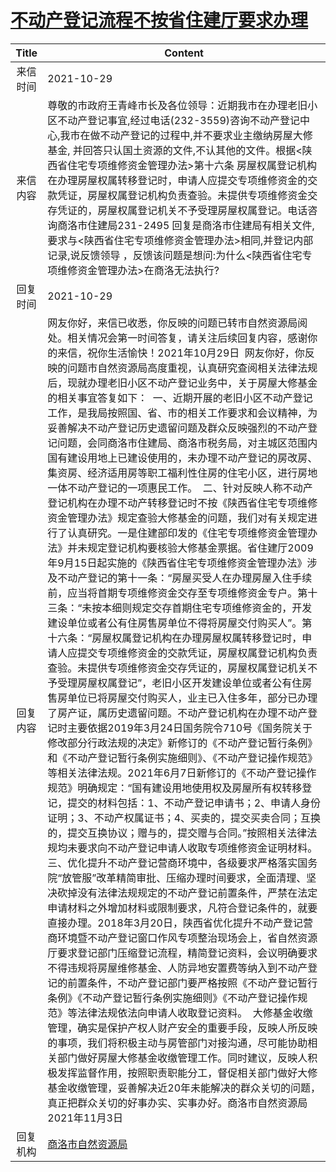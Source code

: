 # <a href="http://www.shangluo.gov.cn/zmhd/ldxxxx.jsp?urltype=leadermail.LeaderMailContentUrl&wbtreeid=1112&leadermailid=8110">不动产登记流程不按省住建厅要求办理</a>
|Title|Content|
|:---:|---|
|来信时间|2021-10-29|
|来信内容|尊敬的市政府王青峰市长及各位领导：近期我市在办理老旧小区不动产登记事宜,经过电话(232-3559)咨询不动产登记中心,我市在做不动产登记的过程中,并不要求业主缴纳房屋大修基金, 并回答只认国土资源的文件,不认其他的文件。根据<陕西省住宅专项维修资金管理办法>第十六条 房屋权属登记机构在办理房屋权属转移登记时，申请人应提交专项维修资金的交款凭证，房屋权属登记机构负责查验。未提供专项维修资金交存凭证的，房屋权属登记机关不予受理房屋权属登记。电话咨询商洛市住建局231-2495 回复是商洛市住建局有相关文件,要求与<陕西省住宅专项维修资金管理办法>相同,并登记内部记录,说反馈领导 ，反馈该问题是想问:为什么<陕西省住宅专项维修资金管理办法>在商洛无法执行?|
|回复时间|2021-10-29|
|回复内容|网友你好，来信已收悉，你反映的问题已转市自然资源局阅处。相关情况会第一时间答复，请关注后续回复内容，感谢你的来信，祝你生活愉快！2021年10月29日  网友你好，你反映的问题市自然资源局高度重视，认真研究查阅相关法律法规后，现就办理老旧小区不动产登记业务中，关于房屋大修基金的相关事宜答复如下：  一、近期开展的老旧小区不动产登记工作，是我局按照国、省、市的相关工作要求和会议精神，为妥善解决不动产登记历史遗留问题及群众反映强烈的不动产登记问题，会同商洛市住建局、商洛市税务局，对主城区范围内国有建设用地上已建设使用的，未办理不动产登记的房改房、集资房、经济适用房等职工福利性住房的住宅小区，进行房地一体不动产登记的一项惠民工作。  二、针对反映人称不动产登记机构在办理不动产转移登记时不按《陕西省住宅专项维修资金管理办法》规定查验大修基金的问题，我们对有关规定进行了认真研究。一是住建部印发的《住宅专项维修资金管理办法》并未规定登记机构要核验大修基金票据。省住建厅2009年9月15日起实施的《陕西省住宅专项维修资金管理办法》涉及不动产登记的第十一条：“房屋买受人在办理房屋入住手续前，应当将首期专项维修资金交存至专项维修资金专户。第十三条：“未按本细则规定交存首期住宅专项维修资金的，开发建设单位或者公有住房售房单位不得将房屋交付购买人”。第十六条：“房屋权属登记机构在办理房屋权属转移登记时，申请人应提交专项维修资金的交款凭证，房屋权属登记机构负责查验。未提供专项维修资金交存凭证的，房屋权属登记机关不予受理房屋权属登记”，老旧小区开发建设单位或者公有住房售房单位已将房屋交付购买人，业主已入住多年，部分已办理了房产证，属历史遗留问题。不动产登记机构在办理不动产登记时主要依据2019年3月24日国务院令710号《国务院关于修改部分行政法规的决定》新修订的《不动产登记暂行条例》和《不动产登记暂行条例实施细则》、《不动产登记操作规范》等相关法律法规。2021年6月7日新修订的《不动产登记操作规范》明确规定：“国有建设用地使用权及房屋所有权转移登记，提交的材料包括：1、不动产登记申请书；2、申请人身份证明；3、不动产权属证书；4、买卖的，提交买卖合同；互换的，提交互换协议；赠与的，提交赠与合同。”按照相关法律法规均未要求向不动产登记申请人收取专项维修资金证明材料。  三、优化提升不动产登记营商环境中，各级要求严格落实国务院“放管服”改革精简审批、压缩办理时间要求，全面清理、坚决砍掉没有法律法规规定的不动产登记前置条件，严禁在法定申请材料之外增加材料或限制要求，凡符合登记条件的，就要直接办理。2018年3月20日，陕西省优化提升不动产登记营商环境暨不动产登记窗口作风专项整治现场会上，省自然资源厅要求登记部门压缩登记流程，精简登记资料，会议明确要求不得违规将房屋维修基金、人防异地安置费等纳入到不动产登记的前置条件，不动产登记部门要严格按照《不动产登记暂行条例》《不动产登记暂行条例实施细则》《不动产登记操作规范》等法律法规依法向申请人收取登记资料。  大修基金收缴管理，确实是保护产权人财产安全的重要手段，反映人所反映的事项，我们将积极主动与房管部门对接沟通，尽可能协助相关部门做好房屋大修基金收缴管理工作。同时建议，反映人积极发挥监督作用，按照职责职能分工，督促相关部门做好大修基金收缴管理，妥善解决近20年未能解决的群众关切的问题，真正把群众关切的好事办实、实事办好。商洛市自然资源局2021年11月3日|
|回复机构|<a href="../../categories/agencies/商洛市自然资源局.md">商洛市自然资源局</a>|

